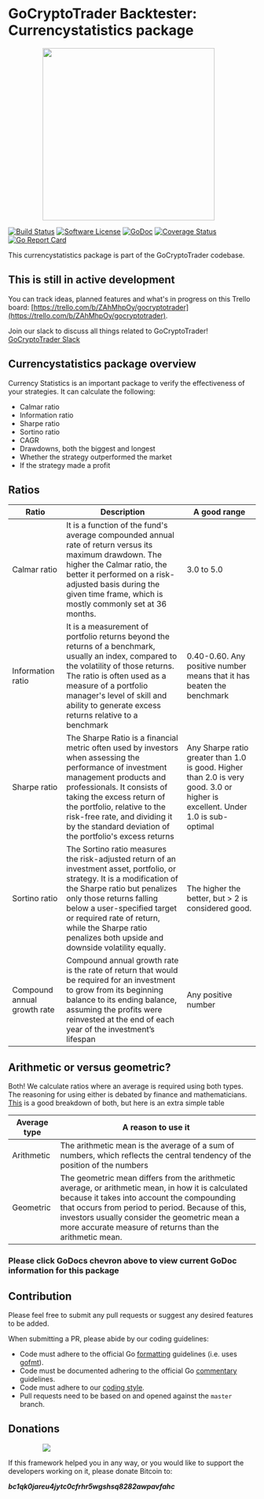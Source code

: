 # GoCryptoTrader Backtester: Currencystatistics package

<img src="/backtester/common/backtester.png?raw=true" width="350px" height="350px" hspace="70">


[![Build Status](https://github.com/openware/gocryptotrader/actions/workflows/tests.yml/badge.svg?branch=master)](https://github.com/openware/gocryptotrader/actions/workflows/tests.yml)
[![Software License](https://img.shields.io/badge/License-MIT-orange.svg?style=flat-square)](https://github.com/openware/gocryptotrader/blob/master/LICENSE)
[![GoDoc](https://godoc.org/github.com/openware/gocryptotrader?status.svg)](https://godoc.org/github.com/openware/gocryptotrader/backtester/eventhandlers/statistics/currencystatistics)
[![Coverage Status](http://codecov.io/github/openware/gocryptotrader/coverage.svg?branch=master)](http://codecov.io/github/openware/gocryptotrader?branch=master)
[![Go Report Card](https://goreportcard.com/badge/github.com/openware/gocryptotrader)](https://goreportcard.com/report/github.com/openware/gocryptotrader)


This currencystatistics package is part of the GoCryptoTrader codebase.

## This is still in active development

You can track ideas, planned features and what's in progress on this Trello board: [https://trello.com/b/ZAhMhpOy/gocryptotrader](https://trello.com/b/ZAhMhpOy/gocryptotrader).

Join our slack to discuss all things related to GoCryptoTrader! [GoCryptoTrader Slack](https://join.slack.com/t/gocryptotrader/shared_invite/enQtNTQ5NDAxMjA2Mjc5LTc5ZDE1ZTNiOGM3ZGMyMmY1NTAxYWZhODE0MWM5N2JlZDk1NDU0YTViYzk4NTk3OTRiMDQzNGQ1YTc4YmRlMTk)

## Currencystatistics package overview

Currency Statistics is an important package to verify the effectiveness of your strategies.
It can calculate the following:
- Calmar ratio
- Information ratio
- Sharpe ratio
- Sortino ratio
- CAGR
- Drawdowns, both the biggest and longest
- Whether the strategy outperformed the market
- If the strategy made a profit

## Ratios

| Ratio | Description | A good range |
| ----- | ----------- | ------------ |
| Calmar ratio |  It is a function of the fund's average compounded annual rate of return versus its maximum drawdown. The higher the Calmar ratio, the better it performed on a risk-adjusted basis during the given time frame, which is mostly commonly set at 36 months. | 3.0 to 5.0 |
| Information ratio| It is a measurement of portfolio returns beyond the returns of a benchmark, usually an index, compared to the volatility of those returns. The ratio is often used as a measure of a portfolio manager's level of skill and ability to generate excess returns relative to a benchmark | 0.40-0.60. Any positive number means that it has beaten the benchmark |
| Sharpe ratio | The Sharpe Ratio is a financial metric often used by investors when assessing the performance of investment management products and professionals. It consists of taking the excess return of the portfolio, relative to the risk-free rate, and dividing it by the standard deviation of the portfolio's excess returns | Any Sharpe ratio greater than 1.0 is good. Higher than 2.0 is very good. 3.0 or higher is excellent. Under 1.0 is sub-optimal |
| Sortino ratio | The Sortino ratio measures the risk-adjusted return of an investment asset, portfolio, or strategy. It is a modification of the Sharpe ratio but penalizes only those returns falling below a user-specified target or required rate of return, while the Sharpe ratio penalizes both upside and downside volatility equally. | The higher the better, but > 2 is considered good. |
| Compound annual growth rate | Compound annual growth rate is the rate of return that would be required for an investment to grow from its beginning balance to its ending balance, assuming the profits were reinvested at the end of each year of the investment’s lifespan | Any positive number |

## Arithmetic or versus geometric?
Both! We calculate ratios where an average is required using both types. The reasoning for using either is debated by finance and mathematicians. [This](https://www.investopedia.com/ask/answers/06/geometricmean.asp) is a good breakdown of both, but here is an extra simple table

| Average type | A reason to use it |
| ------------ | ------------------ |
| Arithmetic | The arithmetic mean is the average of a sum of numbers, which reflects the central tendency of the position of the numbers |
| Geometric | The geometric mean differs from the arithmetic average, or arithmetic mean, in how it is calculated because it takes into account the compounding that occurs from period to period. Because of this, investors usually consider the geometric mean a more accurate measure of returns than the arithmetic mean. |



### Please click GoDocs chevron above to view current GoDoc information for this package

## Contribution

Please feel free to submit any pull requests or suggest any desired features to be added.

When submitting a PR, please abide by our coding guidelines:

+ Code must adhere to the official Go [formatting](https://golang.org/doc/effective_go.html#formatting) guidelines (i.e. uses [gofmt](https://golang.org/cmd/gofmt/)).
+ Code must be documented adhering to the official Go [commentary](https://golang.org/doc/effective_go.html#commentary) guidelines.
+ Code must adhere to our [coding style](https://github.com/openware/gocryptotrader/blob/master/doc/coding_style.md).
+ Pull requests need to be based on and opened against the `master` branch.

## Donations

<img src="https://github.com/openware/gocryptotrader/blob/master/web/src/assets/donate.png?raw=true" hspace="70">

If this framework helped you in any way, or you would like to support the developers working on it, please donate Bitcoin to:

***bc1qk0jareu4jytc0cfrhr5wgshsq8282awpavfahc***
